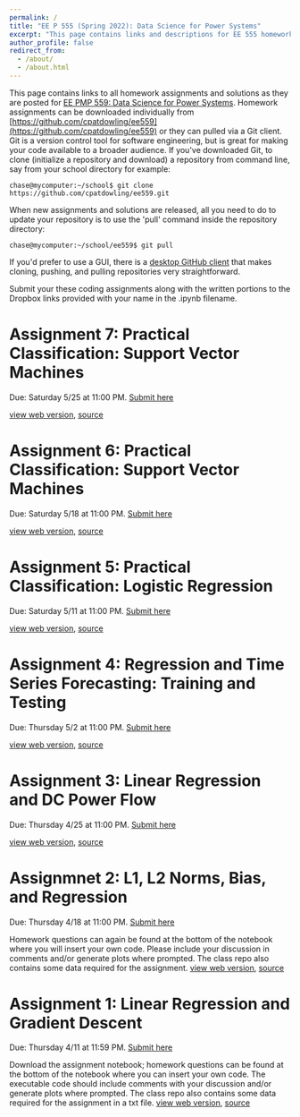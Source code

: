 ```yaml
---
permalink: /
title: "EE P 555 (Spring 2022): Data Science for Power Systems"
excerpt: "This page contains links and descriptions for EE 555 homework assignments"
author_profile: false
redirect_from: 
  - /about/
  - /about.html
---
```



This page contains links to all homework assignments and solutions as they are posted for [EE PMP 559: Data Science for Power Systems](https://zhangbaosen.github.io/teaching/EE559_2019). Homework assignments can be downloaded individually from [https://github.com/cpatdowling/ee559](https://github.com/cpatdowling/ee559) or they can pulled via a Git client. Git is a version control tool for software engineering, but is great for making your code available to a broader audience. If you've downloaded Git, to clone (initialize a repository and download) a repository from command line, say from your school directory for example:

`chase@mycomputer:~/school$ git clone https://github.com/cpatdowling/ee559.git`

When new assignments and solutions are released, all you need to do to update your repository is to use the 'pull' command inside the repository directory:

`chase@mycomputer:~/school/ee559$ git pull`

If you'd prefer to use a GUI, there is a [desktop GitHub client](https://desktop.github.com/) that makes cloning, pushing, and pulling repositories very straightforward.

Submit your these coding assignments along with the written portions to the Dropbox links provided with your name in the .ipynb filename.

Assignment 7: Practical Classification: Support Vector Machines
======

Due: Saturday 5/25 at 11:00 PM. [Submit here](https://zhangbaosen.github.io/teaching/EE559_2019)

[view web version](https://cpatdowling.github.io/notebooks/classification_3), [source](https://github.com/cpatdowling/ee559/blob/master/homework_7.ipynb)

Assignment 6: Practical Classification: Support Vector Machines
======

Due: Saturday 5/18 at 11:00 PM. [Submit here](https://zhangbaosen.github.io/teaching/EE559_2019)

[view web version](https://cpatdowling.github.io/notebooks/classification_2), [source](https://github.com/cpatdowling/ee559/blob/master/homework_6.ipynb)

Assignment 5: Practical Classification: Logistic Regression
======

Due: Saturday 5/11 at 11:00 PM. [Submit here](https://zhangbaosen.github.io/teaching/EE559_2019)

[view web version](https://cpatdowling.github.io/notebooks/classification_1), [source](https://github.com/cpatdowling/ee559/blob/master/homework_5.ipynb)

Assignment 4: Regression and Time Series Forecasting: Training and Testing
======

Due: Thursday 5/2 at 11:00 PM. [Submit here](https://zhangbaosen.github.io/teaching/EE559_2019)

[view web version](https://cpatdowling.github.io/notebooks/regression_4), [source](https://github.com/cpatdowling/ee559/blob/master/homework_4.ipynb)

Assignment 3: Linear Regression and DC Power Flow
======

Due: Thursday 4/25 at 11:00 PM. [Submit here](https://zhangbaosen.github.io/teaching/EE559_2019)

[view web version](https://cpatdowling.github.io/notebooks/regression_3), [source](https://github.com/cpatdowling/ee559/blob/master/homework_3.ipynb)

Assignmnet 2: L1, L2 Norms, Bias, and Regression
======

Due: Thursday 4/18 at 11:00 PM. [Submit here](https://www.dropbox.com/request/Idpbfb0BZ80p3Jne6fYF)

Homework questions can again be found at the bottom of the notebook where you will insert your own code. Please include your discussion in comments and/or generate plots where prompted. The class repo also contains some data required for the assignment. [view web version](https://cpatdowling.github.io/notebooks/regression_2), [source](https://github.com/cpatdowling/ee559/blob/master/homework_2.ipynb)

Assignment 1: Linear Regression and Gradient Descent
======

Due: Thursday 4/11 at 11:59 PM. [Submit here](https://www.dropbox.com/request/7V946S8E9q4PbuNnP1oG)

Download the assignment notebook; homework questions can be found at the bottom of the notebook where you can insert your own code. The executable code should include comments with your discussion and/or generate plots where prompted. The class repo also contains some data required for the assignment in a txt file. [view web version](https://cpatdowling.github.io/notebooks/regression),  [source](https://github.com/cpatdowling/ee559/blob/master/homework_1.ipynb)
